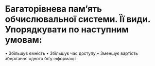 # Багаторівнева пам’ять обчислювальної системи. Її види. Упорядкувати по наступним умовам:
• Збільшує ємність
• Збільшує час доступу
• Зменшує вартість зберігання одного біту інформації
